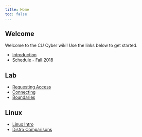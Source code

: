 ```yaml
---
title: Home
toc: false
...
```


## Welcome
Welcome to the CU Cyber wiki! Use the links below to get started.

* [Introduction](intro/introduction)
* [Schedule - Fall 2018](schedule/2018-fall)

## Lab

* [Requesting Access](lab/requesting-access)
* [Connecting](lab/connecting)
* [Boundaries](lab/boundaries)

## Linux

* [Linux Intro](linux/linux-intro)
* [Distro Comparisons](linux/distro-comparisons)
